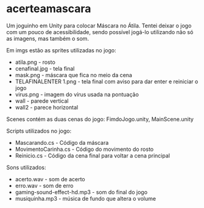 # acerteamascara
Um joguinho em Unity para colocar Máscara no Átila. Tentei deixar o jogo com um pouco de acessibilidade, sendo possível jogá-lo utilizando não só as imagens, mas também o som.

Em imgs estão as sprites utilizadas no jogo: 
- atila.png - rosto
- cenafinal.jpg - tela final
- mask.png - máscara que fica no meio da cena
- TELAFINALENTER 1.png - tela final com aviso para dar enter e reiniciar o jogo
- virus.png - imagem do vírus usada na pontuação
- wall - parede vertical
- wall2 - parece horizontal 

Scenes contém as duas cenas do jogo: FimdoJogo.unity, MainScene.unity

Scripts utilizados no jogo:
- Mascarando.cs - Código da máscara 
- MovimentoCarinha.cs - Código do movimento do rosto
- Reinicio.cs - Código da cena final para voltar a cena principal

Sons utilizados: 
- acerto.wav - som de acerto
- erro.wav - som de erro
- gaming-sound-effect-hd.mp3 - som do final do jogo
- musiquinha.mp3 - música de fundo que altera o volume 
